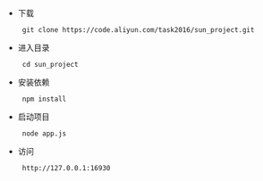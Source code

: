 * 下载
    ``` 
     git clone https://code.aliyun.com/task2016/sun_project.git
    ```
* 进入目录
    ``` 
     cd sun_project
    ```
* 安装依赖
    ``` 
     npm install 
    ```
* 启动项目
    ``` 
     node app.js
    ```
* 访问
    ``` 
     http://127.0.0.1:16930
    ```